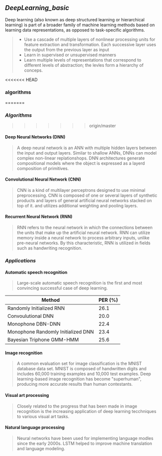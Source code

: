  ## _DeepLearning_basic_
 
 Deep learning (also known as deep structured learning or hierarchical learning) is part of a broader family of machine learning methods based on learning data representations, as opposed to task-specific algorithms.
 
 > - Use a cascade of multiple layers of nonlinear processing units for feature extraction and transformation. Each successive layer uses the output from the previous layer as input
 > - Learn in supervised or unsupervised manners
 > - Learn multiple levels of representations that correspond to different levels of abstraction; the levles form a hierarchy of conceps.
 
<<<<<<< HEAD
 ### algorithms
=======
 ### _Algorithms_
>>>>>>> origin/master
 
 ####  Deep Neural Networks (DNN)
 > A deep neural network is an ANN with multiple hidden layers between the input and output layers. Similar to shallow ANNs, DNNs can model complex non-linear replationshops. DNN architectures generate compositional models where the object is expressed as a layerd composition of primitives.
 
 ####  Convolutional Neural Network (CNN)
 > CNN is a kind of multilayer perceptrons designed to use minimal preprocessing. CNN is composed of one or several layers of synthetic products and layers of general artificial neural networks stacked on top of it. and utilizes additional weighting and pooling layers.
 
 ####  Recurrent Neural Network (RNN)
 > RNN refers to the neural network in which the connections between the units that make up the artificial neural network. RNN can utilize memory inside a neural network to process arbitrary inputs, unlike pre-neural networks. By this characteristic, RNN is utilized in fields such as handwriting recognition.
 
 ### _Applications_
 
 ####  Automatic speech recognition
 > Large-scale automatic speech recognition is the first and most convincing successful case of deep learning.
 
 Method | PER (%)
 --- | ---
 Randomly Initialized RNN | 26.1
 Convoulutional DNN | 20.0
 Monophone DBN-DNN | 22.4
 Monophone Randomly Initialized DNN | 23.4
 Bayesian Triphone GMM-HMM | 25.6
 
 ####  Image recognition
 > A common evaluation set for image classification is the MNIST database data set. MNIST is composed of handwritten digits and includes 60,000 training examples and 10,000 test examples.
 > Deep learning-based image recognition has become "superhuman", producing more accurate results than human contestants.
 
 ####  Visual art processing
 > Closely related to the progress that has been made in image recognition is the increasing application of deep learning tecchniques to various visual art tasks.
 
 ####  Natural language processing
 > Neural networks have been used for implementing language modles since the early 2000s. LSTM helped to improve machine translation and language modeling.
